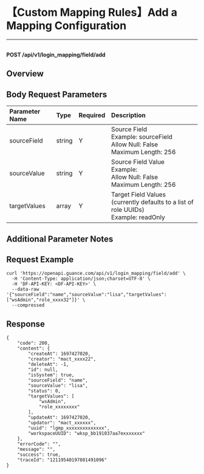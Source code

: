 # 【Custom Mapping Rules】Add a Mapping Configuration

---

<br />**POST /api/v1/login_mapping/field/add**

## Overview




## Body Request Parameters

| Parameter Name        | Type     | Required   | Description              |
|:-------------------|:-------|:-----|:----------------|
| sourceField | string | Y | Source Field<br>Example: sourceField <br>Allow Null: False <br>Maximum Length: 256 <br> |
| sourceValue | string | Y | Source Field Value<br>Example:  <br>Allow Null: False <br>Maximum Length: 256 <br> |
| targetValues | array | Y | Target Field Values (currently defaults to a list of role UUIDs)<br>Example: readOnly <br> |

## Additional Parameter Notes





## Request Example
```shell
curl 'https://openapi.guance.com/api/v1/login_mapping/field/add' \
  -H 'Content-Type: application/json;charset=UTF-8' \
  -H 'DF-API-KEY: <DF-API-KEY>' \
  --data-raw '{"sourceField":"name","sourceValue":"lisa","targetValues":["wsAdmin","role_xxxx32"]}' \
  --compressed
```




## Response
```shell
{
    "code": 200,
    "content": {
        "createAt": 1697427020,
        "creator": "mact_xxxx22",
        "deleteAt": -1,
        "id": null,
        "isSystem": true,
        "sourceField": "name",
        "sourceValue": "lisa",
        "status": 0,
        "targetValues": [
            "wsAdmin",
            "role_xxxxxxxx"
        ],
        "updateAt": 1697427020,
        "updator": "mact_xxxxxx",
        "uuid": "lgmp_xxxxxxxxxxxxxx",
        "workspaceUUID": "wksp_bb191037aa7exxxxxxx"
    },
    "errorCode": "",
    "message": "",
    "success": true,
    "traceId": "12119540197801491096"
} 
```